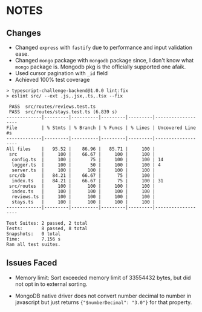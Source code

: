 # NOTES

## Changes

- Changed `express` with `fastify` due to performance and input validation ease.
- Changed `mongo` package with `mongodb` package since, I don't know what `mongo` package is. Mongodb pkg is the officially supported one afaik.
- Used cursor pagination with `_id` field
- Achieved 100% test coverage

```
> typescript-challenge-backend@1.0.0 lint:fix
> eslint src/ --ext .js,.jsx,.ts,.tsx --fix

 PASS  src/routes/reviews.test.ts
 PASS  src/routes/stays.test.ts (6.839 s)
-------------|---------|----------|---------|---------|-------------------
File         | % Stmts | % Branch | % Funcs | % Lines | Uncovered Line #s
-------------|---------|----------|---------|---------|-------------------
All files    |   95.52 |    86.96 |   85.71 |     100 |
 src         |     100 |    66.67 |     100 |     100 |
  config.ts  |     100 |       75 |     100 |     100 | 14
  logger.ts  |     100 |       50 |     100 |     100 | 4
  server.ts  |     100 |      100 |     100 |     100 |
 src/db      |   84.21 |    66.67 |      75 |     100 |
  index.ts   |   84.21 |    66.67 |      75 |     100 | 31
 src/routes  |     100 |      100 |     100 |     100 |
  index.ts   |     100 |      100 |     100 |     100 |
  reviews.ts |     100 |      100 |     100 |     100 |
  stays.ts   |     100 |      100 |     100 |     100 |
-------------|---------|----------|---------|---------|-------------------

Test Suites: 2 passed, 2 total
Tests:       8 passed, 8 total
Snapshots:   0 total
Time:        7.156 s
Ran all test suites.
```

## Issues Faced

- Memory limit:
Sort exceeded memory limit of 33554432 bytes, but did not opt in to external sorting.

- MongoDB native driver does not convert number decimal to number in javascript but just returns `{"$numberDecimal": "3.0"}` for that property.
